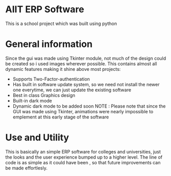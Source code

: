 # AIIT ERP Software
This is a school project which was built using python 
# General information
Since the gui was made using Tkinter module, not much of the design could be created
so i used images wherever possible.
This contains almost all dynamic features making it shine above most projects:
* Supports Two-Factor-authentication
* Has built in software update system, so we need not install the newer one everytime, we can just update the existing software
* Best in class Graphics design
* Built-in dark mode
* Dynamic dark mode to be added soon 
NOTE : Please note that since the GUI was made using Tkinter, animations were nearly impossible to emplement at this early stage of the software
# Use and Utility
This is basically an simple ERP software for colleges and universities, 
just the looks and the user experience bumped up to a higher level.
The line of code is as simple as it could have been , so that future improvements can be made effortlesly.
# 
